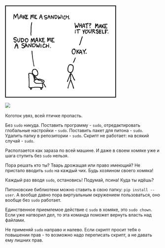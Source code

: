 ![image](sandwich.png)

![](https://img.shields.io/badge/stop-sudo-red.svg) 

Коготок увяз, всей птичке пропасть.

Без `sudo` никуда. Поставить программу - `sudo`, отредактировать глобальные настройки - `sudo`. 
Поставить пакет для питона - `sudo`. Удалить папку в репозитории - `sudo`.
Скрипт не работает: на всякий случай - `sudo`. 

Расползается как зараза по всей машине. И даже в своем хомяке уже и шага ступить без `sudo` нельзя.

Пора решать кто ты? Тварь дрожащая или право имеющий? 
Не пристало вводить `sudo` на каждый чих. Будь хозяином своего хомяка!

Каждый раз вводя `sudo`, остановись! Подумай, псина! Куда ты идёшь?

Питоновские библиотеки можно ставить в свою папку: `pip install --user`.
А вообще давно пора виртуальным окружением пользоваться, оно вообще без `sudo` работает.

Единственное приемлемое действие с `sudo` в хомяке, это `sudo chown`.
Если уже натворил дел, то эта команда поможет вернуть власть над файлами.

Не применяй `sudo` направо и налево. Если скрипт просит тебя о повышении прав - то возможно надо переписать скрипт,
а не давать ему лишних прав.     








  


